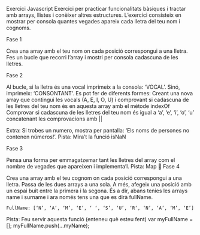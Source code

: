 Exercici Javascript
Exercici per practicar funcionalitats bàsiques i tractar amb arrays, llistes i conèixer altres estructures. L’exercici consisteix en mostrar per consola quantes vegades apareix cada lletra del teu nom i cognoms.

Fase 1

Crea una array amb el teu nom on cada posició correspongui a una lletra.
Fes un bucle que recorri l’array i mostri per consola cadascuna de les lletres.

Fase 2

Al bucle, si la lletra és una vocal imprimeix a la consola: ‘VOCAL’. Sinó, imprimeix: ‘CONSONTANT’.
Es pot fer de diferents formes:
Creant una nova array que contingui les vocals (A, E, I, O, U) i comprovant si cadascuna de les lletres del teu nom és en aquesta array amb el mètode indexOf
Comprovar si cadascuna de les lletres del teu nom és igual a ‘a’, ‘e’, ‘i’, ‘o’, ‘u’ concatenant les comprovacions amb ||

Extra: Si trobes un numero, mostra per pantalla: ‘Els noms de persones no contenen números!’.
Pista: Mira’t la funció isNaN

Fase 3

Pensa una forma per emmagatzemar tant les lletres del array com el nombre de vegades que apareixen i implementa’l.
Pista: Map

Fase 4

Crea una array amb el teu cognom on cada posició correspongui a una lletra.
Passa de les dues arrays a una sola. A més, afegeix una posició amb un espai buit entre la primera i la segona. És a dir, abans tenies les arrays name i surname i ara només tens una que es dirà fullName.

	FullName: [‘N’, ‘A’, ‘M’, ‘E’, ‘ ‘, ‘S’, ‘U’, ‘R‘, ‘N’, ‘A’, ‘M’, ‘E’]
Pista: Feu servir aquesta funció (enteneu què esteu fent)
	var myFullName = [];
myFullName.push(...myName);

